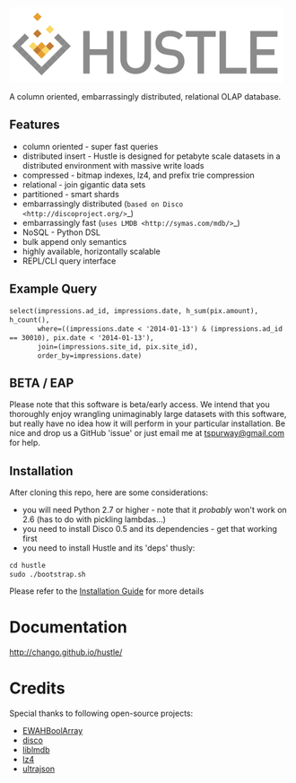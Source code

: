 ![Hustle](doc/_static/hustle.png)

A column oriented, embarrassingly distributed, relational OLAP database.

Features
--------

* column oriented - super fast queries
* distributed insert - Hustle is designed for petabyte scale datasets in a distributed environment with massive write loads
* compressed - bitmap indexes, lz4, and prefix trie compression
* relational - join gigantic data sets
* partitioned - smart shards
* embarrassingly distributed (`based on Disco <http://discoproject.org/>`_)
* embarrassingly fast (`uses LMDB <http://symas.com/mdb/>`_)
* NoSQL - Python DSL
* bulk append only semantics
* highly available, horizontally scalable
* REPL/CLI query interface

Example Query
-------------

```
select(impressions.ad_id, impressions.date, h_sum(pix.amount), h_count(),
       where=((impressions.date < '2014-01-13') & (impressions.ad_id == 30010), pix.date < '2014-01-13'),
       join=(impressions.site_id, pix.site_id),
       order_by=impressions.date)
```


BETA / EAP
----------

Please note that this software is beta/early access.  We intend that you thoroughly enjoy wrangling unimaginably large datasets with this software, but really have no idea how it will perform in your particular installation.  Be nice and drop us a GitHub 'issue' or just email me at tspurway@gmail.com for help.

Installation
------------

After cloning this repo, here are some considerations:

* you will need Python 2.7 or higher - note that it *probably* won't work on 2.6 (has to do with pickling lambdas...)
* you need to install Disco 0.5 and its dependencies - get that working first
* you need to install Hustle and its 'deps' thusly:

```
cd hustle
sudo ./bootstrap.sh
```

Please refer to the [Installation Guide](http://chango.github.io/hustle/start/install.html) for more details

Documentation
=============

http://chango.github.io/hustle/


Credits
=======

Special thanks to following open-source projects:

* [EWAHBoolArray](https://github.com/lemire/EWAHBoolArray)
* [disco](http://discoproject.org/)
* [liblmdb](http://symas.com/mdb/)
* [lz4](https://code.google.com/p/lz4/)
* [ultrajson](https://github.com/esnme/ultrajson)
